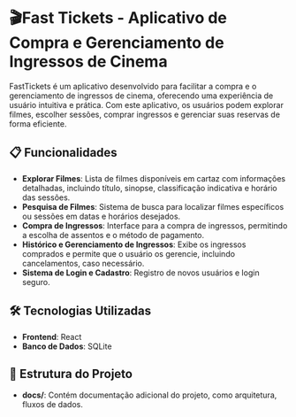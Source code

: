 # 🎬Fast Tickets - Aplicativo de Compra e Gerenciamento de Ingressos de Cinema
FastTickets é um aplicativo desenvolvido para facilitar a compra e o gerenciamento de ingressos de cinema, oferecendo uma experiência de usuário intuitiva e prática. Com este aplicativo, os usuários podem explorar filmes, escolher sessões, comprar ingressos e gerenciar suas reservas de forma eficiente.

## 📋 Funcionalidades

- **Explorar Filmes**: Lista de filmes disponíveis em cartaz com informações detalhadas, incluindo título, sinopse, classificação indicativa e horário das sessões.
- **Pesquisa de Filmes**: Sistema de busca para localizar filmes específicos ou sessões em datas e horários desejados.
- **Compra de Ingressos**: Interface para a compra de ingressos, permitindo a escolha de assentos e o método de pagamento.
- **Histórico e Gerenciamento de Ingressos**: Exibe os ingressos comprados e permite que o usuário os gerencie, incluindo cancelamentos, caso necessário.
- **Sistema de Login e Cadastro**: Registro de novos usuários e login seguro.

## 🛠️ Tecnologias Utilizadas

- **Frontend**: React
- **Banco de Dados**: SQLite

## 📂 Estrutura do Projeto

- **docs/**: Contém documentação adicional do projeto, como arquitetura, fluxos de dados.
